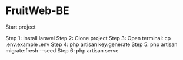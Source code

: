 # FruitWeb-BE
Start project

Step 1: Install laravel
Step 2: Clone project
Step 3: Open terminal: cp .env.example .env
Step 4: php artisan key:generate
Step 5: php artisan migrate:fresh --seed
Step 6: php artisan serve
